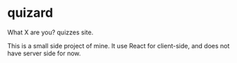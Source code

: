# quizard
What X are you? quizzes site.

This is a small side project of mine. It use React for client-side, and does not have server side for now.
